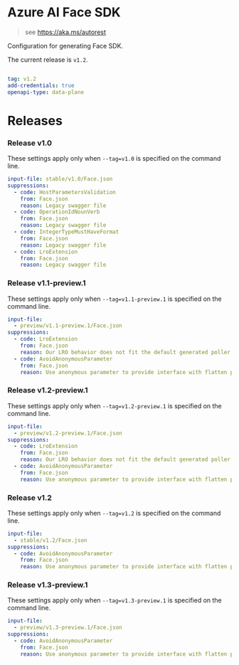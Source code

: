 # Azure AI Face SDK

> see https://aka.ms/autorest

Configuration for generating Face SDK.

The current release is `v1.2`.

``` yaml

tag: v1.2
add-credentials: true
openapi-type: data-plane
```

# Releases

### Release v1.0
These settings apply only when `--tag=v1.0` is specified on the command line.

``` yaml $(tag) == 'v1.0'
input-file: stable/v1.0/Face.json
suppressions:
  - code: HostParametersValidation
    from: Face.json
    reason: Legacy swagger file
  - code: OperationIdNounVerb
    from: Face.json
    reason: Legacy swagger file
  - code: IntegerTypeMustHaveFormat
    from: Face.json
    reason: Legacy swagger file
  - code: LroExtension 
    from: Face.json
    reason: Legacy swagger file
```

### Release v1.1-preview.1
These settings apply only when `--tag=v1.1-preview.1` is specified on the command line.
``` yaml $(tag) == 'v1.1-preview.1'
input-file:
  - preview/v1.1-preview.1/Face.json
suppressions:
  - code: LroExtension
    from: Face.json
    reason: Our LRO behavior does not fit the default generated poller
  - code: AvoidAnonymousParameter
    from: Face.json
    reason: Use anonymous parameter to provide interface with flatten parameters
```

### Release v1.2-preview.1
These settings apply only when `--tag=v1.2-preview.1` is specified on the command line.
``` yaml $(tag) == 'v1.2-preview.1'
input-file:
  - preview/v1.2-preview.1/Face.json
suppressions:
  - code: LroExtension
    from: Face.json
    reason: Our LRO behavior does not fit the default generated poller
  - code: AvoidAnonymousParameter
    from: Face.json
    reason: Use anonymous parameter to provide interface with flatten parameters
```

### Release v1.2
These settings apply only when `--tag=v1.2` is specified on the command line.
``` yaml $(tag) == 'v1.2'
input-file:
  - stable/v1.2/Face.json
suppressions:
  - code: AvoidAnonymousParameter
    from: Face.json
    reason: Use anonymous parameter to provide interface with flatten parameters
```

### Release v1.3-preview.1
These settings apply only when `--tag=v1.3-preview.1` is specified on the command line.
``` yaml $(tag) == 'v1.3-preview.1'
input-file:
  - preview/v1.3-preview.1/Face.json
suppressions:
  - code: AvoidAnonymousParameter
    from: Face.json
    reason: Use anonymous parameter to provide interface with flatten parameters
```